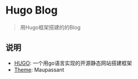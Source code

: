 # Hugo Blog

> 用Hugo框架搭建的的Blog

## 说明
- [HUGO](https://gohugo.io/): 一个用go语言实现的开源静态网站搭建框架
- [Theme](https://github.com/flysnow-org/maupassant-hugo): Maupassant
